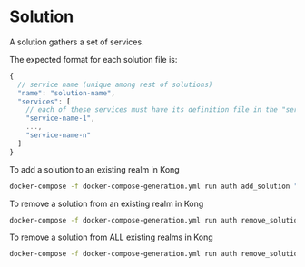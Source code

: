 # Solution

A solution gathers a set of services.

The expected format for each solution file is:

```javascript
{
  // service name (unique among rest of solutions)
  "name": "solution-name",
  "services": [
    // each of these services must have its definition file in the "service" folder
    "service-name-1",
    ...,
    "service-name-n"
  ]
}
```

To add a solution to an existing realm in Kong

```bash
docker-compose -f docker-compose-generation.yml run auth add_solution "solution-name" "realm-name"
```

To remove a solution from an existing realm in Kong

```bash
docker-compose -f docker-compose-generation.yml run auth remove_solution "solution-name" "realm-name"
```

To remove a solution from ALL existing realms in Kong

```bash
docker-compose -f docker-compose-generation.yml run auth remove_solution "solution-name" "*"
```
